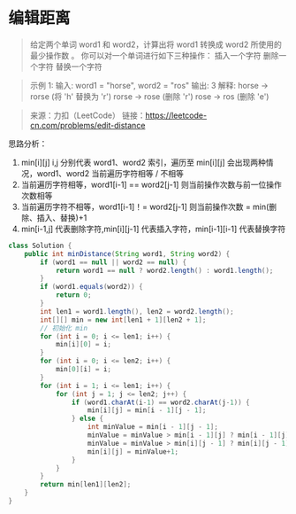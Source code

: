 ﻿#  编辑距离
>给定两个单词 word1 和 word2，计算出将 word1 转换成 word2 所使用的最少操作数 。
你可以对一个单词进行如下三种操作：
插入一个字符
删除一个字符
替换一个字符

>示例 1:
输入: word1 = "horse", word2 = "ros"
输出: 3
解释: 
horse -> rorse (将 'h' 替换为 'r')
rorse -> rose (删除 'r')
rose -> ros (删除 'e')

>来源：力扣（LeetCode）
链接：https://leetcode-cn.com/problems/edit-distance

思路分析：
1. min[i][j] i,j 分别代表 word1、word2 索引，遍历至 min[i][j]  会出现两种情况，word1、word2 当前遍历字符相等 / 不相等
2. 当前遍历字符相等，word1[i-1] == word2[j-1] 则当前操作次数与前一位操作次数相等
3. 当前遍历字符不相等，word1[i-1]！= word2[j-1] 则当前操作次数 = min(删除、插入、替换)+1
4.  min[i-1,j] 代表删除字符,min[i][j-1] 代表插入字符，min[i-1][i-1] 代表替换字符
```java
class Solution {
    public int minDistance(String word1, String word2) {
        if (word1 == null || word2 == null) {
            return word1 == null ? word2.length() : word1.length();
        }
        if (word1.equals(word2)) {
            return 0;
        }
        int len1 = word1.length(), len2 = word2.length();
        int[][] min = new int[len1 + 1][len2 + 1];
        // 初始化 min
        for (int i = 0; i <= len1; i++) {
            min[i][0] = i;
        }
        for (int i = 0; i <= len2; i++) {
            min[0][i] = i;
        }
        for (int i = 1; i <= len1; i++) {
            for (int j = 1; j <= len2; j++) {
                if (word1.charAt(i-1) == word2.charAt(j-1)) {
                    min[i][j] = min[i - 1][j - 1];
                } else {
                    int minValue = min[i - 1][j - 1];
                    minValue = minValue > min[i - 1][j] ? min[i - 1][j]:minValue;
                    minValue = minValue > min[i][j - 1] ? min[i][j - 1] : minValue;
                    min[i][j] = minValue+1;
                }
            }
        }
        return min[len1][len2];
    }
}
```

